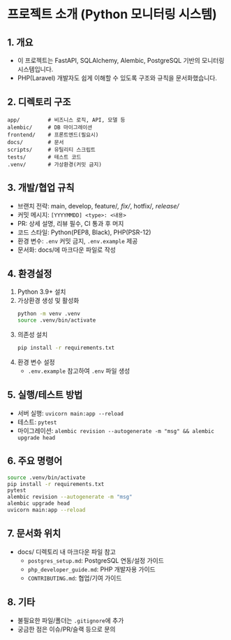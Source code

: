 # 프로젝트 소개 (Python 모니터링 시스템)

## 1. 개요
- 이 프로젝트는 FastAPI, SQLAlchemy, Alembic, PostgreSQL 기반의 모니터링 시스템입니다.
- PHP(Laravel) 개발자도 쉽게 이해할 수 있도록 구조와 규칙을 문서화했습니다.

## 2. 디렉토리 구조
```
app/         # 비즈니스 로직, API, 모델 등
alembic/     # DB 마이그레이션
frontend/    # 프론트엔드(필요시)
docs/        # 문서
scripts/     # 유틸리티 스크립트
tests/       # 테스트 코드
.venv/       # 가상환경(커밋 금지)
```

## 3. 개발/협업 규칙
- 브랜치 전략: main, develop, feature/*, fix/*, hotfix/*, release/*
- 커밋 메시지: `[YYYYMMDD] <type>: <내용>`
- PR: 상세 설명, 리뷰 필수, CI 통과 후 머지
- 코드 스타일: Python(PEP8, Black), PHP(PSR-12)
- 환경 변수: `.env` 커밋 금지, `.env.example` 제공
- 문서화: docs/에 마크다운 파일로 작성

## 4. 환경설정
1. Python 3.9+ 설치
2. 가상환경 생성 및 활성화
   ```bash
   python -m venv .venv
   source .venv/bin/activate
   ```
3. 의존성 설치
   ```bash
   pip install -r requirements.txt
   ```
4. 환경 변수 설정
   - `.env.example` 참고하여 `.env` 파일 생성

## 5. 실행/테스트 방법
- 서버 실행: `uvicorn main:app --reload`
- 테스트: `pytest`
- 마이그레이션: `alembic revision --autogenerate -m "msg" && alembic upgrade head`

## 6. 주요 명령어
```bash
source .venv/bin/activate
pip install -r requirements.txt
pytest
alembic revision --autogenerate -m "msg"
alembic upgrade head
uvicorn main:app --reload
```

## 7. 문서화 위치
- docs/ 디렉토리 내 마크다운 파일 참고
  - `postgres_setup.md`: PostgreSQL 연동/설정 가이드
  - `php_developer_guide.md`: PHP 개발자용 가이드
  - `CONTRIBUTING.md`: 협업/기여 가이드

## 8. 기타
- 불필요한 파일/폴더는 `.gitignore`에 추가
- 궁금한 점은 이슈/PR/슬랙 등으로 문의 